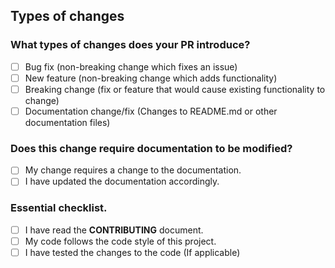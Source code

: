 ## Types of changes
### What types of changes does your PR introduce?
<!--- Put an `x` in all the boxes that apply. --->
- [ ] Bug fix (non-breaking change which fixes an issue)
- [ ] New feature (non-breaking change which adds functionality)
- [ ] Breaking change (fix or feature that would cause existing functionality to change)
- [ ] Documentation change/fix (Changes to README.md or other documentation files)

### Does this change require documentation to be modified?
<!--- Put an `x` in all the boxes that apply. --->
- [ ] My change requires a change to the documentation.
- [ ] I have updated the documentation accordingly.

### Essential checklist.
<!--- Put an `x` in each box once completed. --->
- [ ] I have read the **CONTRIBUTING** document.
- [ ] My code follows the code style of this project.
- [ ] I have tested the changes to the code (If applicable)
